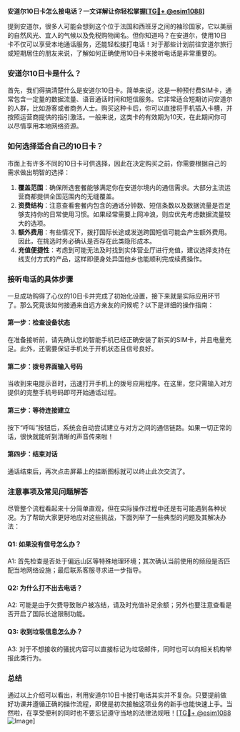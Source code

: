 **安道尔10日卡怎么接电话？一文详解让你轻松掌握[[TG💪+ @esim1088](https://t.me/s/esim1088)]**

提到安道尔，很多人可能会想到这个位于法国和西班牙之间的袖珍国家，它以美丽的自然风光、宜人的气候以及免税购物闻名。但你知道吗？在安道尔，使用10日卡不仅可以享受本地通话服务，还能轻松接打电话！对于那些计划前往安道尔旅行或短期居住的朋友来说，了解如何正确使用10日卡来接听电话是非常重要的。

### 安道尔10日卡是什么？

首先，我们得搞清楚什么是安道尔10日卡。简单来说，这是一种预付费SIM卡，通常包含一定量的数据流量、语音通话时间和短信服务。它非常适合短期访问安道尔的人群，比如游客或者商务人士。购买这种卡后，你可以直接将手机插入卡槽，并按照运营商提供的指引激活。一般来说，这类卡的有效期为10天，在此期间你可以尽情享用本地网络资源。

### 如何选择适合自己的10日卡？

市面上有许多不同的10日卡可供选择，因此在决定购买之前，你需要根据自己的需求做出明智的选择：

1. **覆盖范围**：确保所选套餐能够满足你在安道尔境内的通信需求。大部分主流运营商都提供全国范围内的无缝覆盖。
2. **资费结构**：注意查看套餐内包含的通话分钟数、短信条数以及数据流量是否足够支持你的日常使用习惯。如果经常需要上网冲浪，则应优先考虑数据流量较大的选项。
3. **额外费用**：有些情况下，拨打国际长途或发送跨国短信可能会产生额外费用。因此，在挑选时务必确认是否存在此类隐形成本。
4. **充值便捷性**：考虑到可能无法及时找到实体营业厅进行充值，建议选择支持在线支付方式的产品，这样即便身处异国他乡也能顺利完成续费操作。

### 接听电话的具体步骤

一旦成功购得了心仪的10日卡并完成了初始化设置，接下来就是实际应用环节了。那么究竟该如何接通来自远方亲友的问候呢？以下是详细的操作指南：

#### 第一步：检查设备状态
在准备接听前，请先确认您的智能手机已经正确安装了新买的SIM卡，并且电量充足。此外，还需要保证手机处于开机状态且信号良好。

#### 第二步：拨号界面输入号码
当收到来电提示音时，迅速打开手机上的拨号应用程序。在这里，您只需输入对方提供的完整手机号码即可开始通话过程。

#### 第三步：等待连接建立
按下“呼叫”按钮后，系统会自动尝试建立与对方之间的通信链路。如果一切正常的话，很快就能听到清晰的声音传来啦！

#### 第四步：结束对话
通话结束后，再次点击屏幕上的挂断图标就可以终止此次交流了。

### 注意事项及常见问题解答

尽管整个流程看起来十分简单直观，但在实际操作过程中还是有可能遇到各种状况。为了帮助大家更好地应对这些挑战，下面列举了一些典型的问题及其解决办法：

#### Q1: 如果没有信号怎么办？
A1: 首先检查是否处于偏远山区等特殊地理环境；其次确认当前使用的频段是否匹配当地网络设施；最后联系客服寻求进一步指导。

#### Q2: 为什么打不出去电话？
A2: 可能是由于欠费导致账户被冻结，请及时充值补足余额；另外也要注意查看是否开启了国际长途限制功能。

#### Q3: 收到垃圾信息怎么办？
A3: 对于不想接收的骚扰内容可以直接标记为垃圾邮件，同时也可以向相关机构举报此类行为。

### 总结

通过以上介绍可以看出，利用安道尔10日卡接打电话其实并不复杂。只要提前做好功课并遵循正确的操作流程，即使是初次接触这项业务的新手也能快速上手。当然啦，在享受便利的同时也不要忘记遵守当地的法律法规哦！[[TG💪+ @esim1088](https://t.me/s/esim1088) ![Image](https://i.postimg.cc/4NQfJmqS/Snipaste-2025-05-13-00-14-12.png)]